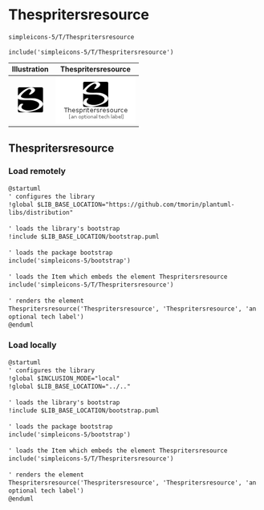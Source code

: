 # Thespritersresource


```text
simpleicons-5/T/Thespritersresource
```

```text
include('simpleicons-5/T/Thespritersresource')
```



| Illustration | Thespritersresource |
| :---: | :---: |
| ![illustration for Illustration](../../simpleicons-5/T/Thespritersresource.png) | ![illustration for Thespritersresource](../../simpleicons-5/T/Thespritersresource.Local.png) |




## Thespritersresource

### Load remotely
```plantuml
@startuml
' configures the library
!global $LIB_BASE_LOCATION="https://github.com/tmorin/plantuml-libs/distribution"

' loads the library's bootstrap
!include $LIB_BASE_LOCATION/bootstrap.puml

' loads the package bootstrap
include('simpleicons-5/bootstrap')

' loads the Item which embeds the element Thespritersresource
include('simpleicons-5/T/Thespritersresource')

' renders the element
Thespritersresource('Thespritersresource', 'Thespritersresource', 'an optional tech label')
@enduml
```

### Load locally
```plantuml
@startuml
' configures the library
!global $INCLUSION_MODE="local"
!global $LIB_BASE_LOCATION="../.."

' loads the library's bootstrap
!include $LIB_BASE_LOCATION/bootstrap.puml

' loads the package bootstrap
include('simpleicons-5/bootstrap')

' loads the Item which embeds the element Thespritersresource
include('simpleicons-5/T/Thespritersresource')

' renders the element
Thespritersresource('Thespritersresource', 'Thespritersresource', 'an optional tech label')
@enduml
```

